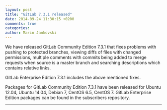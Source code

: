 ```yaml
---
layout: post
title: "GitLab 7.3.1 released"
date: 2014-09-24 11:30:15 +0200
comments: true
categories:
author: Marin Jankovski
---
```


We have released GitLab Community Edition 7.3.1 that fixes problems with pushing to protected branches, viewing diffs of files with changed permissions,
multiple comments with commits being added to merge requests when source is a master branch and searching descriptions which contains relative links.

GitLab Enterprise Edition 7.3.1 includes the above mentioned fixes.

<!--more-->

Packages for GitLab Community Edition 7.3.1 have been released for Ubuntu 12.04, Ubuntu 14.04, Debian 7, CentOS 6.5, CentOS 7.
GitLab Enterprise Edition packages can be found in the subscribers repository.
- - -
